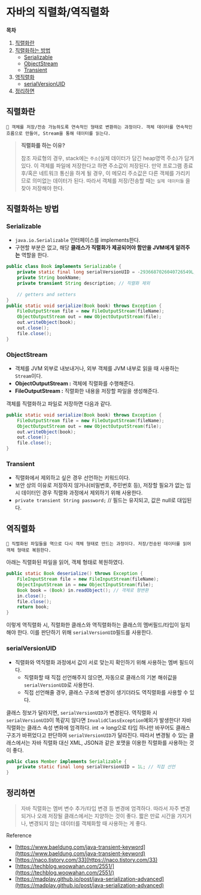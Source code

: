 # 자바의 직렬화/역직렬화

**목차**
1. [직렬화란](#직렬화란)
2. [직렬화하는 방법](#직렬화하는-방법)
    - [Serializable](#Serializable)
    - [ObjectStream](#ObjectStream)
    - [Transient](#Transient)
4. [역직렬화](#역직렬화)
    - [serialVersionUID](#serialVersionUID)
6. [정리하면](#정리하면)



## 직렬화란




<aside>
  
    🌟 객체를 저장/전송 가능하도록 연속적인 형태로 변환하는 과정이다. 객체 데이터를 연속적인 흐름으로 만들어, Stream을 통해 데이터를 읽는다.

</aside>

> **직렬화를 하는 이유?**
> 
> 참조 자료형의 경우, stack에는 `주소`(실제 데이터가 담긴 heap영역 주소)가 담겨있다. 이 객체를 파일에 저장한다고 하면 주소값이 저장된다. 만약 프로그램 종료 후/혹은 네트워크 통신을 하게 될 경우, 이 메모리 주소값은 다른 객체를 가리키므로 의미없는 데이터가 된다. 따라서 객체를 저장/전송할 때는 `실제 데이터들` 을 찾아 저장해야 한다.
> 

## 직렬화하는 방법

### Serializable

- `java.io.Serializable` 인터페이스를 implements한다.
- 구현할 부분은 없고, 해당 **클래스가 직렬화가 제공되어야 함만을 JVM에게 알려주는** 역할을 한다.

```java
public class Book implements Serializable {
    private static final long serialVersionUID = -2936687026040726549L;
    private String bookName;
    private transient String description; // 직렬화 제외
    
    // getters and setters
}
public static void serialize(Book book) throws Exception {
    FileOutputStream file = new FileOutputStream(fileName);
    ObjectOutputStream out = new ObjectOutputStream(file);
    out.writeObject(book);
    out.close();
    file.close();
}
```

### ObjectStream

- 객체를 JVM 외부로 내보내거나, 외부 객체를 JVM 내부로 읽을 때 사용하는 `Stream`이다.
- **ObjectOutputStream :** 객체에 직렬화를 수행해준다.
- **FileOutputStream :** 직렬화한 내용을 저장할 파일을 생성해준다.

객체를 직렬화하고 파일로 저장하면 다음과 같다.

```java
public static void serialize(Book book) throws Exception {
    FileOutputStream file = new FileOutputStream(fileName);
    ObjectOutputStream out = new ObjectOutputStream(file);
    out.writeObject(book);
    out.close();
    file.close();
}
```

### Transient

- 직렬화에서 제외하고 싶은 경우 선언하는 키워드이다.
- 보안 상의 이유로 저장하지 않거나(비밀번호, 주민번호 등), 저장할 필요가 없는  임시 데이터인 경우 직렬화 과정에서 제외하기 위해 사용한다.
- `private transient String password;` // 필드는 유지되고, 값은 null로 대입된다.

## 역직렬화

<aside>
  
    🌟 직렬화된 파일들을 역으로 다시 객체 형태로 만드는 과정이다. 저장/전송된 데이터를 읽어 객체 형태로 복원한다.

</aside>

아래는 직렬화된 파일을 읽어, 객체 형태로 복원하였다.

```java
public static Book deserialize() throws Exception {
    FileInputStream file = new FileInputStream(fileName);
    ObjectInputStream in = new ObjectInputStream(file);
    Book book = (Book) in.readObject(); // 객체로 형변환
    in.close();
    file.close();
    return book;
}
```

이렇게 역직렬화 시, 직렬화한 클래스와 역직렬화하는 클래스의 멤버필드/타입이 일치해야 한다. 이를 판단하기 위해 `serialVersionUID`필드를 사용한다.

### serialVersionUID

- 직렬화와 역직렬화 과정에서 값이 서로 맞는지 확인하기 위해 사용하는 멤버 필드이다.
  - 직렬화할 때 직접 선언해주지 않으면, 자동으로 클래스의 기본 해쉬값을 `serialVersionUID`로 사용한다.
  - 직접 선언해줄 경우, 클래스 구조에 변경이 생기더라도 역직렬화를 사용할 수 있다.

클래스 정보가 달라지면, `serialVersionUID`가 변경된다. 역직렬화 시 `serialVersionUID`이 똑같지 않다면 `InvalidClassException`예외가 발생한다!
자바 직렬화는 클래스 속성 변화에 엄격하다. int → long으로 타입 하나만 바꾸어도 클래스 구조가 바뀌었다고 판단하여 `serialVersionUID`가 달라진다. 따라서 변경될 수 있는 클래스에서는 자바 직렬화 대신 XML, JSON과 같은 포맷을 이용한 직렬화를 사용하는 것이 좋다.

```java
public class Member implements Serializable {
    private static final long serialVersionUID = 1L; // 직접 선언
}
```

## 정리하면

> 자바 직렬화는 멤버 변수 추가/타입 변경 등 변경에 엄격하다. 따라서 자주 변경되거나 오래 저장될 클래스에서는 지양하는 것이 좋다. 짧은 만료 시간을 가지거나, 변경되지 않는 데이터를 객체화할 때 사용하는 게 좋다.
> 

Reference

- [https://www.baeldung.com/java-transient-keyword](https://www.baeldung.com/java-transient-keyword)
- [https://naco.tistory.com/33](https://naco.tistory.com/33)
- [https://techblog.woowahan.com/2551/](https://techblog.woowahan.com/2551/)
- [https://madplay.github.io/post/java-serialization-advanced](https://madplay.github.io/post/java-serialization-advanced)
